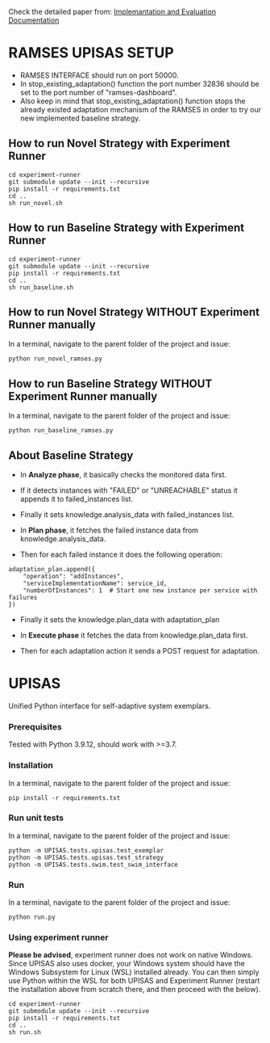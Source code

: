 Check the detailed paper from:
[Implemantation and Evaluation Documentation](./Microservice_Self_Adaptation.pdf)
# RAMSES UPISAS SETUP

- RAMSES INTERFACE should run on port 50000.
- In stop_existing_adaptation() function the port number 32836 should be set to the port number of "ramses-dashboard".
- Also keep in mind that stop_existing_adaptation() function stops the already existed adaptation mechanism of the RAMSES in order to try our new implemented baseline strategy.

## How to run Novel Strategy with Experiment Runner

```
cd experiment-runner
git submodule update --init --recursive
pip install -r requirements.txt
cd ..
sh run_novel.sh
```

## How to run Baseline Strategy with Experiment Runner

```
cd experiment-runner
git submodule update --init --recursive
pip install -r requirements.txt
cd ..
sh run_baseline.sh
```

## How to run Novel Strategy WITHOUT Experiment Runner manually

In a terminal, navigate to the parent folder of the project and issue:

```
python run_novel_ramses.py
```

## How to run Baseline Strategy WITHOUT Experiment Runner manually

In a terminal, navigate to the parent folder of the project and issue:

```
python run_baseline_ramses.py
```

## About Baseline Strategy

- In **Analyze phase**, it basically checks the monitored data first.
- If it detects instances with "FAILED" or "UNREACHABLE" status it appends it to failed_instances list.
- Finally it sets knowledge.analysis_data with failed_instances list.

- In **Plan phase**, it fetches the failed instance data from knowledge.analysis_data.
- Then for each failed instance it does the following operation:

```
adaptation_plan.append({
    "operation": "addInstances",
    "serviceImplementationName": service_id,
    "numberOfInstances": 1  # Start one new instance per service with failures
})
```

- Finally it sets the knowledge.plan_data with adaptation_plan

- In **Execute phase** it fetches the data from knowledge.plan_data first.
- Then for each adaptation action it sends a POST request for adaptation.

# UPISAS

Unified Python interface for self-adaptive system exemplars.

### Prerequisites

Tested with Python 3.9.12, should work with >=3.7.

### Installation

In a terminal, navigate to the parent folder of the project and issue:

```
pip install -r requirements.txt
```

### Run unit tests

In a terminal, navigate to the parent folder of the project and issue:

```
python -m UPISAS.tests.upisas.test_exemplar
python -m UPISAS.tests.upisas.test_strategy
python -m UPISAS.tests.swim.test_swim_interface
```

### Run

In a terminal, navigate to the parent folder of the project and issue:

```
python run.py
```

### Using experiment runner

**Please be advised**, experiment runner does not work on native Windows. Since UPISAS also uses docker, your Windows system should have the Windows Subsystem for Linux (WSL) installed already. You can then simply use Python within the WSL for both UPISAS and Experiment Runner (restart the installation above from scratch there, and then proceed with the below).

```
cd experiment-runner
git submodule update --init --recursive
pip install -r requirements.txt
cd ..
sh run.sh
```
